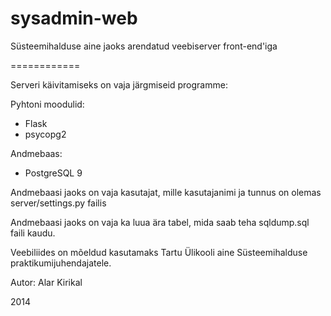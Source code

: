 sysadmin-web
============

Süsteemihalduse aine jaoks arendatud veebiserver front-end'iga

============

Serveri käivitamiseks on vaja järgmiseid programme:

Pyhtoni moodulid:
* Flask
* psycopg2

Andmebaas:
* PostgreSQL 9

Andmebaasi jaoks on vaja kasutajat, mille kasutajanimi ja tunnus on olemas server/settings.py failis

Andmebaasi jaoks on vaja ka luua ära tabel, mida saab teha sqldump.sql faili kaudu.


Veebiliides on mõeldud kasutamaks Tartu Ülikooli aine Süsteemihalduse praktikumijuhendajatele.


Autor: Alar Kirikal

2014
